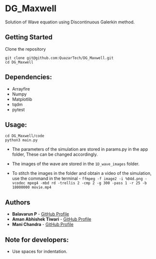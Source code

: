 # DG_Maxwell
Solution of Wave equation using Discontinuous Galerkin method.

## Getting Started

Clone the repository
```
git clone git@github.com:QuazarTech/DG_Maxwell.git
cd DG_Maxwell
```

## Dependencies:
* Arrayfire
* Numpy
* Matplotlib
* tqdm
* pytest

## Usage:
```
cd DG_Maxwell/code
python3 main.py
```
* The parameters of the simulation are stored in params.py in
  the app folder, These can be changed accordingly.
  
* The images of the wave are stored in the `1D_wave_images` folder.

* To stitch the images in the folder and obtain a video of the simulation,
  use the command in the terminal -
  `ffmpeg -f image2 -i %04d.png -vcodec mpeg4 -mbd rd -trellis 2 -cmp 2 -g 300 -pass 1 -r 25 -b 18000000 movie.mp4`
  
## Authors

* **Balavarun P**          - [GitHub Profile](https://github.com/Balavarun5)
* **Aman Abhishek Tiwari** - [GitHub Profile](https://github.com/amanabt)
* **Mani Chandra**         - [GitHub Profile](https://github.com/mchandra)

## Note for developers:
* Use spaces for indentation.

